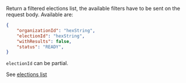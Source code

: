 Return a filtered elections list, the available filters have to be sent on the request body. Available are: 
        
```json
{
    "organizationId": "hexString",
    "electionId": "hexString",
    "withResults": false,
    "status": "READY",
}
```

`electionId` can be partial. 

See [elections list](elections-list)